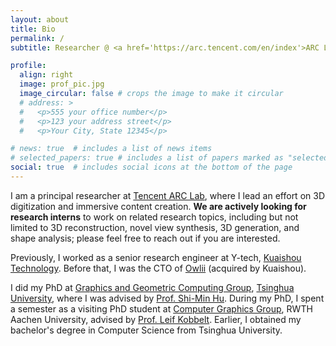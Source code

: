 ```yaml
---
layout: about
title: Bio
permalink: /
subtitle: Researcher @ <a href='https://arc.tencent.com/en/index'>ARC Lab, Tencent PCG</a>

profile:
  align: right
  image: prof_pic.jpg
  image_circular: false # crops the image to make it circular
  # address: >
  #   <p>555 your office number</p>
  #   <p>123 your address street</p>
  #   <p>Your City, State 12345</p>

# news: true  # includes a list of news items
# selected_papers: true # includes a list of papers marked as "selected={true}"
social: true  # includes social icons at the bottom of the page
---
```


<!-- Write your biography here. Tell the world about yourself. Link to your favorite [subreddit](http://reddit.com). You can put a picture in, too. The code is already in, just name your picture `prof_pic.jpg` and put it in the `img/` folder. -->
I am a principal researcher at [Tencent ARC Lab](https://arc.tencent.com/en/index), where I lead an effort on 3D digitization and immersive content creation. **We are actively looking for research interns** to work on related research topics, including but not limited to 3D reconstruction, novel view synthesis, 3D generation, and shape analysis; please feel free to reach out if you are interested.

Previously, I worked as a senior research engineer at Y-tech, [Kuaishou Technology](https://www.kuaishou.com/en). Before that, I was the CTO of [Owlii](https://pitchbook.com/profiles/company/171393-49) (acquired by Kuaishou).

I did my PhD at [Graphics and Geometric Computing Group](https://cg.cs.tsinghua.edu.cn/), [Tsinghua University](https://www.tsinghua.edu.cn/en/), where I was advised by [Prof. Shi-Min Hu](https://cg.cs.tsinghua.edu.cn/shimin.htm). During my PhD, I spent a semester as a visiting PhD student at [Computer Graphics Group](https://www.graphics.rwth-aachen.de/), RWTH Aachen University, advised by [Prof. Leif Kobbelt](https://www.graphics.rwth-aachen.de/person/3/). Earlier, I obtained my bachelor's degree in Computer Science from Tsinghua University.

<!-- Put your address / P.O. box / other info right below your picture. You can also disable any these elements by editing `profile` property of the YAML header of your `_pages/about.md`. Edit `_bibliography/papers.bib` and Jekyll will render your [publications page](/al-folio/publications/) automatically. -->

<!-- Link to your social media connections, too. This theme is set up to use [Font Awesome icons](http://fortawesome.github.io/Font-Awesome/) and [Academicons](https://jpswalsh.github.io/academicons/), like the ones below. Add your Facebook, Twitter, LinkedIn, Google Scholar, or just disable all of them. -->

